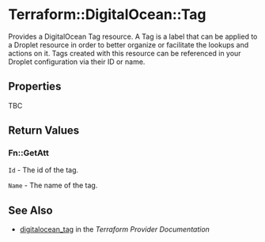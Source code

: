 # Terraform::DigitalOcean::Tag

Provides a DigitalOcean Tag resource. A Tag is a label that can be applied to a
Droplet resource in order to better organize or facilitate the lookups and
actions on it. Tags created with this resource can be referenced in your Droplet
configuration via their ID or name.

## Properties

TBC

## Return Values

### Fn::GetAtt

`Id` - The id of the tag.

`Name` - The name of the tag.

## See Also

* [digitalocean_tag](https://www.terraform.io/docs/providers/digitalocean/r/tag.html) in the _Terraform Provider Documentation_